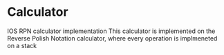 # Calculator
IOS RPN calculator implementation 
This calculator is implemented on the Reverse Polish Notation calculator, where every operation is implmeneted on a stack
